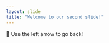 ```yaml
---
layout: slide
title: "Welcome to our second slide!"
---
```

:muscle:
Use the left arrow to go back!
